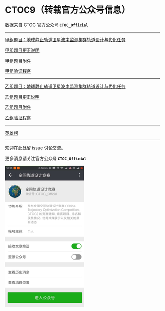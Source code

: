 # CTOC9（转载官方公众号信息）

数据来自 CTOC 官方公众号 **`CTOC_Official`**

---

[甲组题目：地球静止轨道卫星波束监测集群轨道设计与优化任务](CTOC9甲组题目/CTOC9甲组题目.pdf)

[甲组题目更正说明](CTOC9甲组题目/CTOC9甲组题目更正说明.pdf)

[甲组题目附件](CTOC9甲组题目/CTOC9甲组题目附件)

[甲组验证程序](CTOC9甲组题目/CTOC9甲组验证程序)

---

[乙组题目：地球静止轨道卫星波束监测集群轨道设计与优化任务](CTOC9乙组题目/CTOC9乙组题目.pdf)

[乙组题目更正说明](CTOC9乙组题目/CTOC9乙组题目更正说明.pdf)

[乙组题目附件](CTOC9乙组题目/CTOC9乙组题目附件)

[乙组验证程序](CTOC9乙组题目/CTOC9乙组验证程序)

---

[英雄榜](英雄榜.md)

---

欢迎在此处留 issue 讨论交流。

更多消息请关注官方公众号 **`CTOC_Official`**

<img src="src/CTOC_Official_wechat.jpeg" width="258" />
